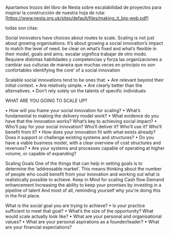 Apartamos trozos del libro de Nesta sobre escalabilidad de proyectos para inspirar la construcción de nuestra hoja de ruta: [https://www.nesta.org.uk/sites/default/files/making_it_big-web.pdf]

todas son citas:


Social innovators have choices about routes to scale. Scaling is not just about growing organisations. It’s about growing a social innovation’s impact to match the level of need.
be clear on what’s fixed and what’s flexible in their model, goals and aims.
escalar significa trabajar de otro modo. Requiere distintas habilidades y competencias y forza las organizaciones a cambiar sus culturas de maneira que muchas veces en principio no son confortables 
identifying the core’ of a social innovation 

Scalable social innovations tend to be ones that: 
• Are relevant beyond their initial context. 
• Are relatively simple. 
• Are clearly better than the alternatives. 
• Don’t rely solely on the talents of specific individuals



WHAT ARE YOU GOING TO SCALE UP?

• How will you frame your social innovation for scaling? 
• What’s fundamental to making the delivery model work? 
• What evidence do you have that the innovation works? What’s key to achieving social impact? 
• Who’ll pay for your social innovation? Who’ll deliver it? Who’ll use it? Who’ll benefit from it? 
• How does your innovation fit with what exists already? Does it support or challenge existing systems and structures? 
• Do you have a viable business model, with a clear overview of cost structures and revenues? 
• Are your systems and processes capable of operating at higher volume, or capable of expanding?


Scaling Goals
One of the things that can help in setting goals is to determine the ‘addressable market’. This
means thinking about the number of people who could benefit from your innovation and working
out what is realistically possible to achieve.
Keep in Mind for scaling
Cash flow
Demand enhancement
Increasing the ability to keep your promises by investing in a pipeline of talent
And most of all, reminding yourself why you're doing this in the first place.

What is the social goal you are trying to achieve? 
• Is your practice sufficient to meet that goal? 
• What’s the size of the opportunity? What would scale actually look like? 
• What are your personal and organisational values? 
• What are your personal aspirations as a founder/leader? 
• What are your financial expectations? 
